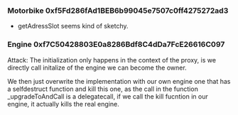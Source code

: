 ### Motorbike 0xf5Fd286fAd1BEB6b99045e7507c0ff4275272ad3
- getAdressSlot seems kind of sketchy.


### Engine 0xf7C50428803E0a8286Bdf8C4dDa7FcE26616C097

Attack:
The initialization only happens in the context of the proxy, is we directly call initalize of the engine we can become the owner.

We then just overwrite the implementation with our own engine one that has a selfdestruct function and kill this one, as the call in the function _upgradeToAndCall is a delegatecall, if we call the kill fucntion in our engine, it actually kills the real engine.

